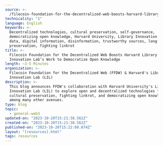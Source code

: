 ```yaml
---
source: >-
  /filecoin-foundation-for-the-decentralized-web-boosts-harvard-library-innovation-lab-s-work-to-democratize-open-knowledge/
technicality: "1"
language: English
keywords: >-
  Decentralized technologies, cultural preservation, self-governance,
  democratizing open knowledge, Harvard University, Library Innovation Lab, open
  data, digital information, disinformation, trustworthy sources, long-term
  preservation, fighting linkrot
title: >-
  Filecoin Foundation for the Decentralized Web Boosts Harvard Library
  Innovation Lab’s Work to Democratize Open Knowledge
length: ~3-5 Minutes
organization: >-
  Filecoin Foundation for the Decentralized Web (FFDW) & Harvard's Library
  Innovation Lab (LIL)
description: >-
  This blog announces FFDW's collaboration with Harvard University's Library
  Innovation Lab (LIL) to explore open and decentralized technologies for
  cultural preservation, fighting linkrot, and democratizing open knowledge
  among many other avenues.
type: blog
topic:
  - general-web3
updated-on: "2023-10-20T15:21:38.562Z"
created-on: "2023-10-20T15:21:38.562Z"
published-on: "2023-10-20T15:22:08.074Z"
layout: "[resources].html"
tags: resources
---
```

